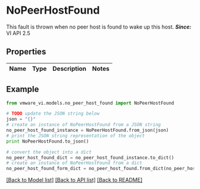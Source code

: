 # NoPeerHostFound

This fault is thrown when no peer host is found to wake up this host.  ***Since:*** VI API 2.5 

## Properties
Name | Type | Description | Notes
------------ | ------------- | ------------- | -------------

## Example

```python
from vmware_vi.models.no_peer_host_found import NoPeerHostFound

# TODO update the JSON string below
json = "{}"
# create an instance of NoPeerHostFound from a JSON string
no_peer_host_found_instance = NoPeerHostFound.from_json(json)
# print the JSON string representation of the object
print NoPeerHostFound.to_json()

# convert the object into a dict
no_peer_host_found_dict = no_peer_host_found_instance.to_dict()
# create an instance of NoPeerHostFound from a dict
no_peer_host_found_form_dict = no_peer_host_found.from_dict(no_peer_host_found_dict)
```
[[Back to Model list]](../README.md#documentation-for-models) [[Back to API list]](../README.md#documentation-for-api-endpoints) [[Back to README]](../README.md)


